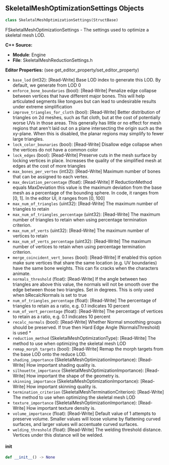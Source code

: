 ## SkeletalMeshOptimizationSettings Objects

```python
class SkeletalMeshOptimizationSettings(StructBase)
```

FSkeletalMeshOptimizationSettings - The settings used to optimize a skeletal mesh LOD.

**C++ Source:**

- **Module**: Engine
- **File**: SkeletalMeshReductionSettings.h

**Editor Properties:** (see get_editor_property/set_editor_property)

- ``base_lod`` (int32):  [Read-Write] Base LOD index to generate this LOD. By default, we generate from LOD 0
- ``enforce_bone_boundaries`` (bool):  [Read-Write] Penalize edge collapse between vertices that have different major bones.  This will help articulated segments like tongues but can lead to undesirable results under extreme simplification
- ``improve_triangles_for_cloth`` (bool):  [Read-Write] Better distribution of triangles on 2d meshes, such as flat cloth, but at the cost of potentially worse UVs in those areas.  This generally has little or no effect for mesh regions that aren't laid out on a plane intersecting the origin such as the xy-plane. When this is disabled, the planar regions may simplify to fewer large triangles.
- ``lock_color_bounaries`` (bool):  [Read-Write] Disallow edge collapse when the vertices do not have a common color
- ``lock_edges`` (bool):  [Read-Write] Preserve cuts in the mesh surface by locking vertices in place.  Increases the quality of the simplified mesh at edges at the cost of more triangles
- ``max_bones_per_vertex`` (int32):  [Read-Write] Maximum number of bones that can be assigned to each vertex.
- ``max_deviation_percentage`` (float):  [Read-Write] If ReductionMethod equals MaxDeviation this value is the maximum deviation from the base mesh as a percentage of the bounding sphere.
  In code, it ranges from [0, 1]. In the editor UI, it ranges from [0, 100]
- ``max_num_of_triangles`` (uint32):  [Read-Write] The maximum number of triangles to retain
- ``max_num_of_triangles_percentage`` (uint32):  [Read-Write] The maximum number of triangles to retain when using percentage termination criterion.
- ``max_num_of_verts`` (uint32):  [Read-Write] The maximum number of vertices to retain
- ``max_num_of_verts_percentage`` (uint32):  [Read-Write] The maximum number of vertices to retain when using percentage termination criterion.
- ``merge_coincident_vert_bones`` (bool):  [Read-Write] If enabled this option make sure vertices that share the same location (e.g. UV boundaries) have the same bone weights. This can fix cracks when the characters animate.
- ``normals_threshold`` (float):  [Read-Write] If the angle between two triangles are above this value, the normals will not be
        smooth over the edge between those two triangles. Set in degrees. This is only used when bRecalcNormals is set to true
- ``num_of_triangles_percentage`` (float):  [Read-Write] The percentage of triangles to retain as a ratio, e.g. 0.1 indicates 10 percent
- ``num_of_vert_percentage`` (float):  [Read-Write] The percentage of vertices to retain as a ratio, e.g. 0.1 indicates 10 percent
- ``recalc_normals`` (bool):  [Read-Write] Whether Normal smoothing groups should be preserved. If true then Hard Edge Angle (NormalsThreshold) is used *
- ``reduction_method`` (SkeletalMeshOptimizationType):  [Read-Write] The method to use when optimizing the skeletal mesh LOD
- ``remap_morph_targets`` (bool):  [Read-Write] Remap the morph targets from the base LOD onto the reduce LOD.
- ``shading_importance`` (SkeletalMeshOptimizationImportance):  [Read-Write] How important shading quality is.
- ``silhouette_importance`` (SkeletalMeshOptimizationImportance):  [Read-Write] How important the shape of the geometry is.
- ``skinning_importance`` (SkeletalMeshOptimizationImportance):  [Read-Write] How important skinning quality is.
- ``termination_criterion`` (SkeletalMeshTerminationCriterion):  [Read-Write] The method to use when optimizing the skeletal mesh LOD
- ``texture_importance`` (SkeletalMeshOptimizationImportance):  [Read-Write] How important texture density is.
- ``volume_importance`` (float):  [Read-Write] Default value of 1 attempts to preserve volume.  Smaller values will loose volume by flattening curved surfaces, and larger values will accentuate curved surfaces.
- ``welding_threshold`` (float):  [Read-Write] The welding threshold distance. Vertices under this distance will be welded.

<a id="unreal.SkeletalMeshOptimizationSettings.__init__"></a>

#### __init__

```python
def __init__() -> None
```

<a id="unreal.SectionReference"></a>